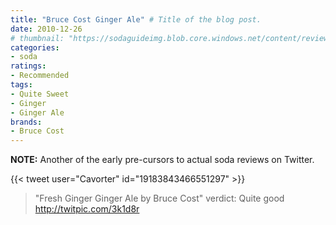 ```yaml
---
title: "Bruce Cost Ginger Ale" # Title of the blog post.
date: 2010-12-26
# thumbnail: "https://sodaguideimg.blob.core.windows.net/content/review/thumbs/bruce-cost-ginger-ale.jpg"
categories:
- soda
ratings:
- Recommended
tags:
- Quite Sweet
- Ginger
- Ginger Ale
brands:
- Bruce Cost
---
```


**NOTE:** Another of the early pre-cursors to actual soda reviews on Twitter.

{{< tweet user="Cavorter" id="19183843466551297" >}}

> \"Fresh Ginger Ginger Ale by Bruce Cost\" verdict: Quite good http://twitpic.com/3k1d8r
